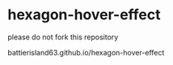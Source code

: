 # hexagon-hover-effect
please do not fork this repository

battierisland63.github.io/hexagon-hover-effect
